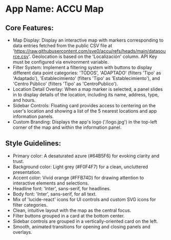 # **App Name**: ACCU Map

## Core Features:

- Map Display: Display an interactive map with markers corresponding to data entries fetched from the public CSV file at 'https://raw.githubusercontent.com/sve0/accu/refs/heads/main/datasource.csv'. Geolocation is based on the 'Localización' column. API Key must be configured via environment variable.
- Filter System: Implement a filtering system with buttons to display different data point categories: 'TODOS', 'ADAPTADO' (filters 'Tipo' as 'Adaptado'), 'Establecimiento' (filters 'Tipo' as 'Establecimiento'), and 'Centro Público' (filters 'Tipo' as 'CentroPublico').
- Location Detail Overlay: When a map marker is selected, a panel slides in to display details of the location, including its name, address, type, and hours.
- Sidebar Controls: Floating card provides access to centering on the user's location and showing a list of the 5 nearest locations and app information panels.
- Custom Branding: Displays the app's logo ('/logo.jpg') in the top-left corner of the map and within the information panel.

## Style Guidelines:

- Primary color: A desaturated azure (#64B5F6) for evoking clarity and trust.
- Background color: Light grey (#F0F4F7) for a clean, uncluttered presentation.
- Accent color: Vivid orange (#FFB74D) for drawing attention to interactive elements and selections.
- Headline font: 'Inter', sans-serif, for headlines.
- Body font: 'Inter', sans-serif, for all text.
- Mix of 'lucide-react' icons for UI controls and custom SVG icons for filter categories.
- Clean, intuitive layout with the map as the central focus.
- Filter buttons grouped in a card at the bottom center.
- Sidebar controls are grouped in a vertically-oriented card on the left.
- Smooth, animated transitions for opening and closing panels and overlays.
